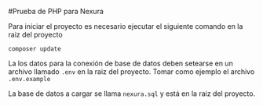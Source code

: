 #Prueba de PHP para Nexura

Para iniciar el proyecto es necesario ejecutar el siguiente comando en la raiz del proyecto
```composer
composer update
```

La los datos para la conexión de base de datos deben setearse en un archivo llamado <code>.env</code> en la raiz del proyecto. Tomar como ejemplo el archivo <code>.env.example</code>

La base de datos a cargar se llama <code>nexura.sql</code> y está en la raiz del proyecto.